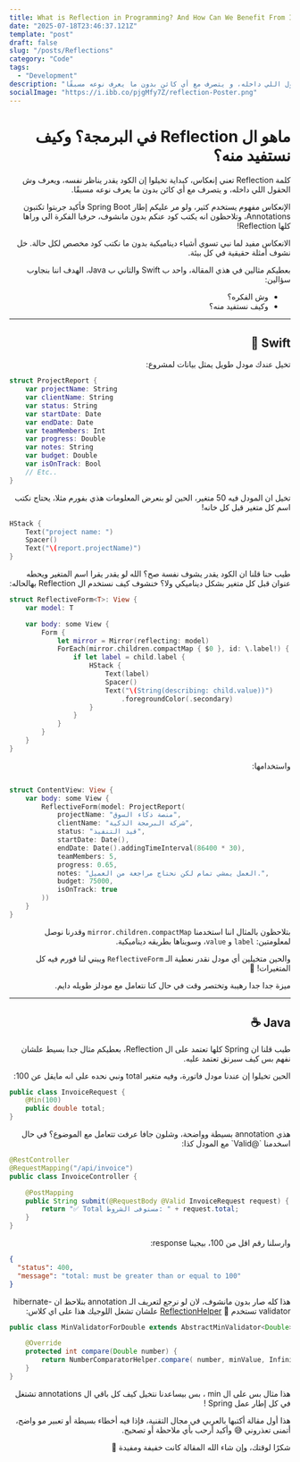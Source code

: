 ```yaml
---
title: What is Reflection in Programming? And How Can We Benefit From It?
date: "2025-07-18T23:46:37.121Z"
template: "post"
draft: false
slug: "/posts/Reflections"
category: "Code"
tags:
  - "Development"
description: "كبداية تخيلوا إن الكود يقدر يناظر نفسه، ويعرف وش الحقول اللي داخله، و يتصرف مع أي كائن بدون ما يعرف نوعه مسبقًا"
socialImage: "https://i.ibb.co/pjgMfy7Z/reflection-Poster.png"
---
```


<meta property="og:image" content= "https://i.ibb.co/pjgMfy7Z/reflection-Poster.png" />
<meta name="twitter:image" content="/media/reflectionPoster.png" />
<meta property="og:title" content="What is Reflection in Programming? And How Can We Benefit From It?" />
<meta name="twitter:title" content="What is Reflection in Programming? And How Can We Benefit From It?" />

<meta property="og:type" content="article" />
<meta property="og:url" content="https://www.lulwah.com/posts/Reflections" />
<meta property="og:title" content="What is Reflection in Programming? And How Can We Benefit From It?" />
<meta property="og:description" content="كبداية تخيلو إن الكود يقدر يناظر نفسة، ويعرف وش الحقول اللي داخله، و يتصرف مع أي كائن بدون ما يعرف نوعه مسبقًا" />
<meta property="og:image" content="https://i.ibb.co/pjgMfy7Z/reflection-Poster.png" />
<meta property="og:image:width" content="1200" />
<meta property="og:image:height" content="630" />
<meta property="og:site_name" content="Lulwah Almisfer" />
<meta property="og:locale" content="ar_AR" />

<div dir="rtl" align="right">


# ماهو ال Reflection في البرمجة؟ وكيف نستفيد منه؟ 

كلمة Reflection تعني إنعكاس، كبداية تخيلوا إن الكود يقدر يناظر نفسه، ويعرف وش الحقول اللي داخله، و يتصرف مع أي كائن بدون ما يعرف نوعه مسبقًا. 

الإنعكاس مفهوم يستخدم كثير، ولو مر عليكم إطار Spring Boot فأكيد جربتوا تكتبون Annotations، وتلاحظون انه يكتب كود عنكم بدون مانشوف، حرفيا الفكرة الي وراها كلها Reflection! 

الانعكاس مفيد لما نبي تسوي أشياء ديناميكية بدون ما نكتب كود مخصص لكل حالة. خل نشوف أمثلة حقيقية في كل بيئة.

بعطيكم مثالين في هذي المقالة، واحد ب Swift والثاني ب Java، الهدف اننا بنجاوب سؤالين:  
- وش الفكره؟  
- وكيف نستفيد منه؟ 

---

## Swift 🍎

تخيل عندك مودل طويل يمثل بيانات لمشروع:
<div dir="ltr" align="left">

```swift
struct ProjectReport {
    var projectName: String
    var clientName: String
    var status: String
    var startDate: Date
    var endDate: Date
    var teamMembers: Int
    var progress: Double
    var notes: String
    var budget: Double
    var isOnTrack: Bool
    // Etc..
}
```
</div>
تخيل ان المودل فيه 50 متغير، الحين لو بنعرض المعلومات هذي بفورم مثلا، يحتاج نكتب اسم كل متغير قبل كل خانه!
<div dir="ltr" align="left">

```swift
HStack {
    Text("project name: ")
    Spacer()
    Text("\(report.projectName)")
}
```
</div>

طيب حنا قلنا ان الكود يقدر يشوف نفسة صح؟ الله لو يقدر يقرا اسم المتغير ويحطه عنوان قبل كل متغير بشكل ديناميكي ولا؟ خنشوف كيف نستخدم ال Reflection بهالحاله:

<div dir="ltr" align="left">

```swift
struct ReflectiveForm<T>: View {
    var model: T

    var body: some View {
        Form {
            let mirror = Mirror(reflecting: model)
            ForEach(mirror.children.compactMap { $0 }, id: \.label!) { child in
                if let label = child.label {
                    HStack {
                        Text(label)
                        Spacer()
                        Text("\(String(describing: child.value))")
                            .foregroundColor(.secondary)
                    }
                }
            }
        }
    }
}
```
</div>

واستخدامها:

<div dir="ltr" align="left">

```swift

struct ContentView: View {
    var body: some View {
        ReflectiveForm(model: ProjectReport(
            projectName: "منصة ذكاء السوق",
            clientName: "شركة البرمجة الذكية",
            status: "قيد التنفيذ",
            startDate: Date(),
            endDate: Date().addingTimeInterval(86400 * 30),
            teamMembers: 5,
            progress: 0.65,
            notes: "العمل يمشي تمام لكن نحتاج مراجعة من العميل.",
            budget: 75000,
            isOnTrack: true
        ))
    }
}
```
</div>

بتلاحظون بالمثال اننا استخدمنا `mirror.children.compactMap` وقدرنا نوصل لمعلومتين: `label` و `value`، وسويناها بطريقه ديناميكية.

والحين متخيلين أي مودل نقدر نعطية الـ `ReflectiveForm` ويبني لنا فورم فيه كل المتغيرات! 🥳

ميزة جدا جدا رهيبة وتختصر وقت في حال كنا نتعامل مع مودلز طويله دايم.

---

## Java ☕️

طيب قلنا ان Spring كلها تعتمد على ال Reflection، بعطيكم مثال جدا بسيط علشان نفهم بس كيف سبرنق تعتمد عليه.

الحين تخيلوا إن عندنا مودل فاتورة، وفيه متغير total ونبي نحده على انه مايقل عن 100:

<div dir="ltr" align="left">

```java
public class InvoiceRequest {
    @Min(100)
    public double total;
}
```
</div>
هذي annotation بسيطة وواضحة، وشلون جافا عرفت تتعامل مع الموضوع؟ في حال اسخدمنا `@Valid` مع المودل كذا:

<div dir="ltr" align="left">

```java
@RestController
@RequestMapping("/api/invoice")
public class InvoiceController {

    @PostMapping
    public String submit(@RequestBody @Valid InvoiceRequest request) {
        return "✅ Total مستوفى الشروط: " + request.total;
    }
}
```
</div>

وارسلنا رقم اقل من 100، بيجينا response:

<div dir="ltr" align="left">

```json
{
  "status": 400,
  "message": "total: must be greater than or equal to 100"
}
```
</div>

هذا كله صار بدون مانشوف، لان لو نرجع لتعريف الـ annotation بنلاحظ ان hibernate-validator تستخدم 🔗 [ReflectionHelper](https://github.com/hibernate/hibernate-validator/blob/main/engine/src/main/java/org/hibernate/validator/internal/engine/ValidatorImpl.java)
 علشان تشغل اللوجيك هذا على اي كلاس:

<div dir="ltr" align="left">

```java
public class MinValidatorForDouble extends AbstractMinValidator<Double> {

    @Override
    protected int compare(Double number) {
        return NumberComparatorHelper.compare( number, minValue, InfinityNumberComparatorHelper.LESS_THAN );
    }
}
```
</div>


هذا مثال بس على ال min ، بس بيساعدنا نتخيل كيف كل باقي ال annotations تشتغل في كل إطار عمل Spring ! 


هذا أول مقالة أكتبها بالعربي في مجال التقنية،
فإذا فيه أخطاء بسيطة أو تعبير مو واضح، أتمنى تعذروني 😅
وأكيد أرحب بأي ملاحظة أو تصحيح.

شكرًا لوقتك، وإن شاء الله المقالة كانت خفيفة ومفيدة 🥳


</div>
